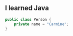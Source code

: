 ## I learned Java

```java title="Person.java"
public class Person {
    private name = "Carmine";
}

```